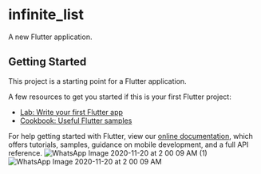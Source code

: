 # infinite_list

A new Flutter application.

## Getting Started

This project is a starting point for a Flutter application.

A few resources to get you started if this is your first Flutter project:

- [Lab: Write your first Flutter app](https://flutter.dev/docs/get-started/codelab)
- [Cookbook: Useful Flutter samples](https://flutter.dev/docs/cookbook)

For help getting started with Flutter, view our
[online documentation](https://flutter.dev/docs), which offers tutorials,
samples, guidance on mobile development, and a full API reference.
![WhatsApp Image 2020-11-20 at 2 00 09 AM (1)](https://user-images.githubusercontent.com/72099262/99719163-278f4200-2ad6-11eb-9712-c59544b60ed0.jpeg)
![WhatsApp Image 2020-11-20 at 2 00 09 AM](https://user-images.githubusercontent.com/72099262/99719169-29590580-2ad6-11eb-9908-30a9d0aa5523.jpeg)
